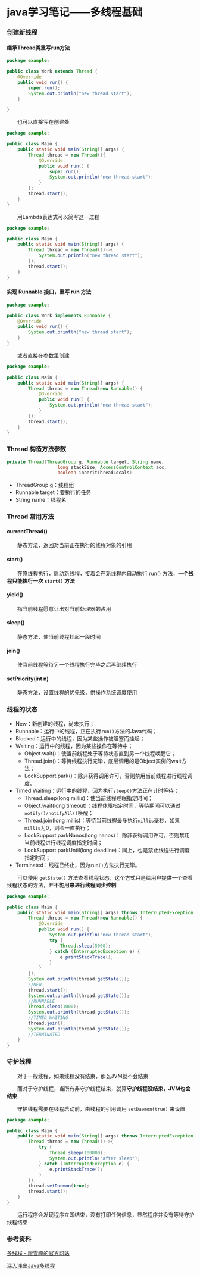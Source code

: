 # java学习笔记——多线程基础

### 创建新线程

#### 继承Thread类重写run方法

```java
package example;

public class Work extends Thread {
    @Override
    public void run() {
        super.run();
        System.out.println("new thread start");
    }

}
```

&emsp;&emsp;也可以直接写在创建处

```java
package example;

public class Main {
    public static void main(String[] args) {
        Thread thread = new Thread(){
            @Override
            public void run() {
                super.run();
                System.out.println("new thread start");
            }
        };
        thread.start();
    }
}
```

&emsp;&emsp;用Lambda表达式可以简写这一过程

```java
package example;

public class Main {
    public static void main(String[] args) {
        Thread thread = new Thread(()->{
            System.out.println("new thread start");
        });
        thread.start();
    }
}
```

#### 实现 Runnable 接口，重写 run 方法

```java
package example;

public class Work implements Runnable {
    @Override
    public void run() {
        System.out.println("new thread start");
    }
}
```

&emsp;&emsp;或者直接在参数里创建

```java
package example;

public class Main {
    public static void main(String[] args) {
        Thread thread = new Thread(new Runnable() {
            @Override
            public void run() {
                System.out.println("new thread start");
            }
        });
        thread.start();
    }
}
```

### Thread 构造方法参数

```java
private Thread(ThreadGroup g, Runnable target, String name,
                   long stackSize, AccessControlContext acc,
                   boolean inheritThreadLocals)
```

- ThreadGroup g：线程组
- Runnable target：要执行的任务
- String name：线程名

### Thread 常用方法

#### currentThread()

&emsp;&emsp;静态方法，返回对当前正在执行的线程对象的引用

#### start()

&emsp;&emsp;在原线程执行，启动新线程，接着会在新线程内自动执行 run() 方法，**一个线程只能执行一次 `start()` 方法**

#### yield()

&emsp;&emsp;指当前线程愿意让出对当前处理器的占用

#### sleep()

&emsp;&emsp;静态方法，使当前线程挂起一段时间

#### join()

&emsp;&emsp;使当前线程等待另一个线程执行完毕之后再继续执行

#### setPriority(int n)

&emsp;&emsp;静态方法，设置线程的优先级，供操作系统调度使用

### 线程的状态

- New：新创建的线程，尚未执行；
- Runnable：运行中的线程，正在执行`run()`方法的Java代码；
- Blocked：运行中的线程，因为某些操作被阻塞而挂起；
- Waiting：运行中的线程，因为某些操作在等待中；
  - Object.wait()：使当前线程处于等待状态直到另一个线程唤醒它；
  - Thread.join()：等待线程执行完毕，底层调用的是Object实例的wait方法；
  - LockSupport.park()：除非获得调用许可，否则禁用当前线程进行线程调度。
- Timed Waiting：运行中的线程，因为执行`sleep()`方法正在计时等待；
  - Thread.sleep(long millis)：使当前线程睡眠指定时间；
  - Object.wait(long timeout)：线程休眠指定时间，等待期间可以通过`notify()/notifyAll()`唤醒；
  - Thread.join(long millis)：等待当前线程最多执行`millis`毫秒，如果`millis`为0，则会一直执行；
  - LockSupport.parkNanos(long nanos)： 除非获得调用许可，否则禁用当前线程进行线程调度指定时间；
  - LockSupport.parkUntil(long deadline)：同上，也是禁止线程进行调度指定时间；
- Terminated：线程已终止，因为`run()`方法执行完毕。

&emsp;&emsp;可以使用 `getState()` 方法查看线程状态，这个方式只是给用户提供一个查看线程状态的方法，并**不能用来进行线程同步控制**

```java
package example;

public class Main {
    public static void main(String[] args) throws InterruptedException {
        Thread thread = new Thread(new Runnable() {
            @Override
            public void run() {
                System.out.println("new thread start");
                try {
                    Thread.sleep(5000);
                } catch (InterruptedException e) {
                    e.printStackTrace();
                }
            }
        });
        System.out.println(thread.getState());
        //NEW
        thread.start();
        System.out.println(thread.getState());
        //RUNNABLE
        Thread.sleep(1000);
        System.out.println(thread.getState());
        //TIMED_WAITING
        thread.join();
        System.out.println(thread.getState());
        //TERMINATED
    }
}
```

### 守护线程

&emsp;&emsp;对于一般线程，如果线程没有结束，那么JVM就不会结束

&emsp;&emsp;而对于守护线程，当所有非守护线程结束，就算**守护线程没结束，JVM也会结束**

&emsp;&emsp;守护线程需要在线程启动前，由线程的引用调用 `setDaemon(true)` 来设置

```java
package example;

public class Main {
    public static void main(String[] args) throws InterruptedException {
        Thread thread = new Thread(()->{
            try {
                Thread.sleep(100000);
                System.out.println("after sleep");
            } catch (InterruptedException e) {
                e.printStackTrace();
            }
        });
        thread.setDaemon(true);
        thread.start();
    }
}
```

&emsp;&emsp;运行程序会发现程序立即结束，没有打印任何信息，显然程序并没有等待守护线程结束

### 参考资料

[多线程 - 廖雪峰的官方网站](https://www.liaoxuefeng.com/wiki/1252599548343744/1255943750561472)

[深入浅出Java多线程](http://concurrent.redspider.group/)
